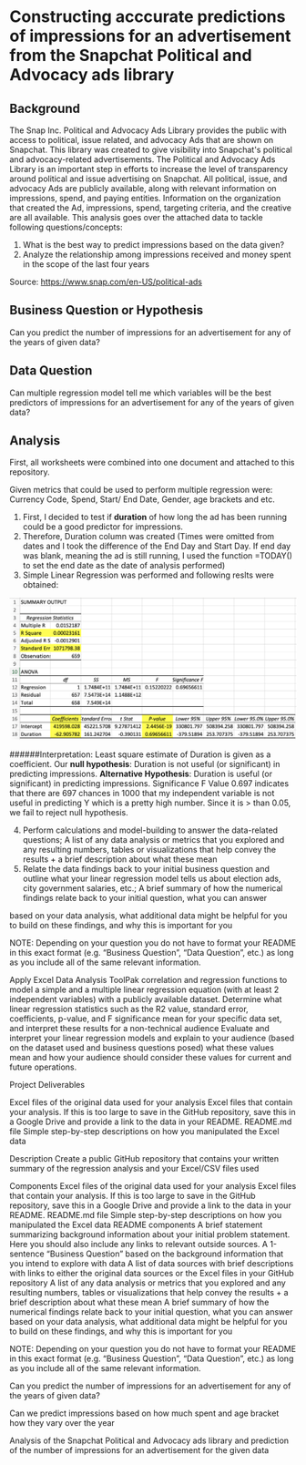 # Constructing acccurate predictions of impressions for an advertisement from the Snapchat Political and Advocacy ads library 

## Background 

The Snap Inc. Political and Advocacy Ads Library provides the public with access to political, issue related, and advocacy Ads that are shown on Snapchat. This library was created to give visibility into Snapchat's political and advocacy-related advertisements. The Political and Advocacy Ads Library is an important step in efforts to increase the level of transparency around political and issue advertising on Snapchat. All political, issue, and advocacy Ads are publicly available, along with relevant information on impressions, spend, and paying entities. Information on the organization that created the Ad, impressions, spend, targeting criteria, and the creative are all available. This analysis goes over the attached data to tackle following questions/concepts: 

1. What is the best way to predict impressions based on the data given?
2. Analyze the relationship among impressions received and money spent in the scope of the last four years 

Source: https://www.snap.com/en-US/political-ads 


## Business Question or Hypothesis 

Can you predict the number of impressions for an advertisement for any of the years of given data?

## Data Question 

Can multiple regression model tell me which variables will be the best predictors of impressions for an advertisement for any of the years of given data?

## Analysis

First, all worksheets were combined into one document and attached to this repository. 

Given metrics that could be used to perform multiple regression were: Currency Code, Spend, Start/ End Date, Gender, age brackets and etc. 
1. First, I decided to test if **duration** of how long the ad has been running could be a good predictor for impressions. 
  1. Therefore, Duration column was created (Times were omitted from dates and I took the difference of the End Day and Start Day. If end day was blank, meaning the ad is still running, I used the function =TODAY() to set the end date as the date of analysis performed) 
  1. Simple Linear Regression was performed and following reslts were obtained:
  
  ![Simple Linear Regression,Duration](https://github.com/DurdonaG/linear_regression_snapchatdata/blob/main/Analyzed%20Data%20and%20Results/image.png)
  
  ######Interpretation: Least square estimate of Duration is given as a coefficient. Our **null hypothesis**: Duration is not useful (or significant) in predicting impressions. **Alternative Hypothesis**: Duration is useful (or significant) in predicting impressions.
  Significance F Value 0.697 indicates that there are 697 chances in 1000 that my independent variable is not useful in predicting Y which is a pretty high number. 
  Since it is > than 0.05, we fail to reject null hypothesis. 




4. Perform calculations and model-building to answer the data-related questions; A list of any data analysis or metrics that you explored and any resulting numbers, tables or visualizations that help convey the results + a brief description about what these mean
5. Relate the data findings back to your initial business question and outline what your linear regression model tells us about election ads, city government salaries, etc.;  A brief summary of how the numerical findings relate back to your initial question, what you can answer 

based on your data analysis, what additional data might be helpful for you to build on these findings, and why this is important for you 

NOTE: Depending on your question you do not have to format your README in this exact format (e.g. “Business Question”, “Data Question”, etc.) as long as you include all of the same relevant information.

Apply Excel Data Analysis ToolPak correlation and regression functions to model a simple and a multiple linear regression equation (with at least 2 independent variables) with a publicly available dataset.
Determine what linear regression statistics such as the R2 value, standard error, coefficients, p-value, and F significance mean for your specific data set, and interpret these results for a non-technical audience
Evaluate and interpret your linear regression models and explain to your audience (based on the dataset used and business questions posed) what these values mean and how your audience should consider these values for current and future operations.

Project Deliverables


Excel files of the original data used for your analysis
Excel files that contain your analysis. If this is too large to save in the GitHub repository, save this in a Google Drive and provide a link to the data in your README.
README.md file
Simple step-by-step descriptions on how you manipulated the Excel data 

Description 
Create a public GitHub repository that contains your written summary of the regression analysis and your Excel/CSV files used

Components
Excel files of the original data used for your analysis
Excel files that contain your analysis. If this is too large to save in the GitHub repository, save this in a Google Drive and provide a link to the data in your README.
README.md file
Simple step-by-step descriptions on how you manipulated the Excel data 
README components
A brief statement summarizing background information about your initial problem statement. Here you should also include any links to relevant outside sources.
A 1-sentence “Business Question” based on the background information that you intend to explore with data
A list of data sources with brief descriptions with links to either the original data sources or the Excel files in your GitHub repository
A list of any data analysis or metrics that you explored and any resulting numbers, tables or visualizations that help convey the results + a brief description about what these mean
A brief summary of how the numerical findings relate back to your initial question, what you can answer based on your data analysis, what additional data might be helpful for you to build on these findings, and why this is important for you 

NOTE: Depending on your question you do not have to format your README in this exact format (e.g. “Business Question”, “Data Question”, etc.) as long as you include all of the same relevant information.

Can you predict the number of impressions for an advertisement for any of the years of given data?

Can we predict impressions based on how much spent and age bracket 
how they vary over the year 

Analysis of the Snapchat Political and Advocacy ads library and prediction of the number of impressions for an advertisement for the given data

